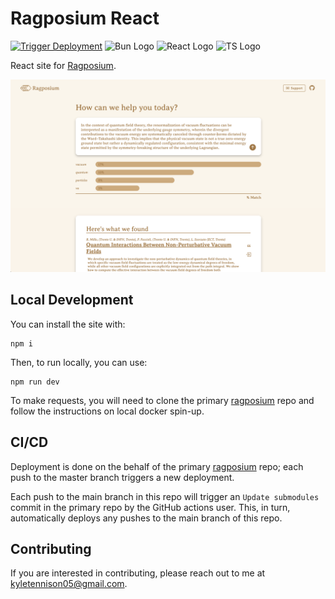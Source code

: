 # Ragposium React

[![Trigger Deployment](https://github.com/kyle-tennison/ragposium-react/actions/workflows/trigger-deployment.yml/badge.svg)](https://github.com/kyle-tennison/ragposium-react/actions/workflows/trigger-deployment.yml)
![Bun Logo](https://img.shields.io/badge/Bun-000?logo=bun&logoColor=fff)
![React Logo](https://shields.io/badge/react-black?logo=react&style=for-the-badge)
![TS Logo](https://shields.io/badge/TypeScript-3178C6?logo=TypeScript&logoColor=FFF&style=flat-square)

React site for [Ragposium](https://ragposium.com).

![screenshot of ragposium](misc/screenshot.png)

## Local Development

You can install the site with:

```
npm i
```

Then, to run locally, you can use:

```
npm run dev
```

To make requests, you will need to clone the primary [ragposium](https://github.com/kyle-tennison/ragposium) repo and follow the instructions on local docker spin-up.

## CI/CD

Deployment is done on the behalf of the primary [ragposium](https://github.com/kyle-tennison/ragposium) repo; each push to the master branch triggers a new deployment.

Each push to the main branch in this repo will trigger an `Update submodules` commit in the primary repo by the GitHub actions user. This, in turn, automatically deploys any pushes to the main branch of this repo.

## Contributing

If you are interested in contributing, please reach out to me at [kyletennison05@gmail.com](mail:kyletennison05@gmail.com).
